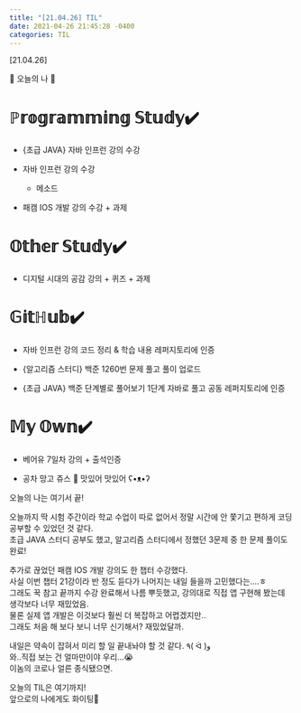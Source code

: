 ```yaml
---
title: "[21.04.26] TIL"
date: 2021-04-26 21:45:28 -0400
categories: TIL
---
```


[21.04.26]

🙌 오늘의 나 🙌

# ℙ𝕣𝕠𝕘𝕣𝕒𝕞𝕞𝕚𝕟𝕘 𝕊𝕥𝕦𝕕𝕪✔️

- {초급 JAVA} 자바 인프런 강의 수강    

- 자바 인프런 강의 수강
    * 메소드

- 패캠 IOS 개발 강의 수강 + 과제 

# 𝕆𝕥𝕙𝕖𝕣 𝕊𝕥𝕦𝕕𝕪✔️
- 디지털 시대의 공감 강의 + 퀴즈 + 과제 

# 𝔾𝕚𝕥ℍ𝕦𝕓✔️

- 자바 인프런 강의 코드 정리 & 학습 내용 레퍼지토리에 인증

- {알고리즘 스터디} 백준 1260번 문제 풀고 풀이 업로드

-  {초급 JAVA} 백준 단계별로 풀어보기 1단계 자바로 풀고 공동 레퍼지토리에 인증


# 𝕄𝕪 𝕆𝕨𝕟✔️

- 베어유 7일차 강의 + 출석인증

- 공차 망고 쥬스 🥭  맛있어 맛있어 ʕ•ᴥ•ʔ




오늘의 나는 여기서 끝!   

오늘까지 딱 시험 주간이라 학교 수업이 따로 없어서 정말 시간에 안 쫓기고 편하게 코딩 공부할 수 있었던 것 같다.        
초급 JAVA 스터디 공부도 했고, 알고리즘 스터디에서 정했던 3문제 중 한 문제 풀이도 완료!   
  
추가로 끊었던 패캠 IOS 개발 강의도 한 챕터 수강했다.          
사실 이번 챕터 21강이라 반 정도 듣다가 나머지는 내일 들을까 고민했다는....ㅎ        
그래도 꾹 참고 끝까지 수강 완료해서 나름 뿌듯했고, 강의대로 직접 앱 구현해 봤는데 생각보다 너무 재밌었음.                 
물론 실제 앱 개발은 이것보다 훨씬 더 복잡하고 어렵겠지만..        
그래도 처음 해 보다 보니 너무 신기해서? 재밌었달까.  

내일은 약속이 잡혀서 미리 할 일 끝내놔야 할 것 같다. ٩( ᐛ )و      
와..직접 보는 건 얼마만이야 우리...😭     
이놈의 코로나 얼른 종식됐으면. 

오늘의 TIL은 여기까지!    
앞으로의 나에게도 화이팅🌸
